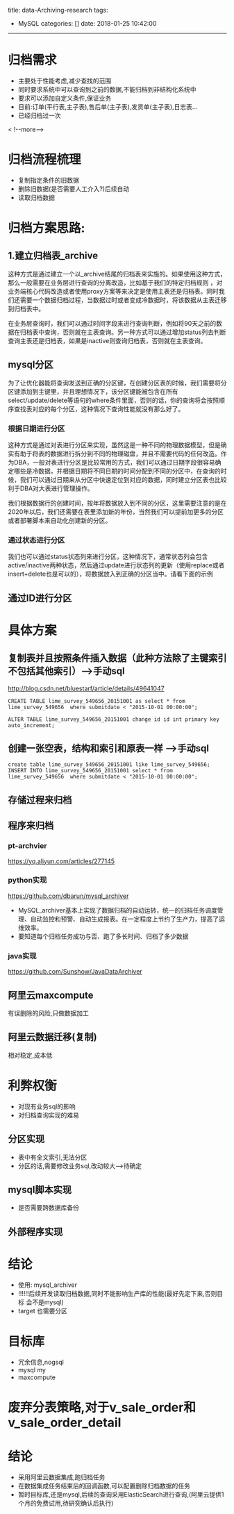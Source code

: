 title: data-Archiving-research
tags:
  - MySQL
categories: []
date: 2018-01-25 10:42:00
---
# 归档需求
- 主要处于性能考虑,减少查找的范围
- 同时要求系统中可以查询到之前的数据,不能归档到非结构化系统中
- 要求可以添加自定义条件,保证业务
- 目前:订单(平行表,主子表),售后单(主子表),发货单(主子表),日志表...
- 已经归档过一次

< !--more-->


# 归档流程梳理
- 复制指定条件的旧数据
- 删除旧数据(是否需要人工介入?)后续自动
- 读取归档数据


# 归档方案思路:
## 1.建立归档表_archive
这种方式是通过建立一个以_archive结尾的归档表来实施的。如果使用这种方式，那么一般需要在业务层进行查询的分离改造，比如基于我们的特定归档规则 ，对业务端核心代码改造或者使用proxy方案等来决定是使用主表还是归档表。同时我们还需要一个数据归档过程，当数据过时或者变成冷数据时，将该数据从主表迁移到归档表中。

在业务层查询时，我们可以通过时间字段来进行查询判断，例如将90天之前的数据在归档表中查询，否则就在主表查询。另一种方式可以通过增加status列去判断查询主表还是归档表，如果是inactive则查询归档表，否则就在主表查询。

## mysql分区

为了让优化器能将查询发送到正确的分区键，在创建分区表的时候，我们需要将分区键添加到主键里，并且理想情况下，该分区键能被包含在所有select/update/delete等语句的where条件里面，否则的话，你的查询将会按照顺序查找表对应的每个分区，这种情况下查询性能就没有那么好了。

### 根据日期进行分区
这种方式是通过对表进行分区来实现，虽然这是一种不同的物理数据模型，但是确实有助于将表的数据进行拆分到不同的物理磁盘，并且不需要代码的任何改造。作为DBA，一般对表进行分区是比较常用的方式，我们可以通过日期字段很容易确定哪些是冷数据，并根据日期将不同日期的时间分配到不同的分区中，在查询的时候，我们可以通过日期来从分区中快速定位到对应的数据，同时建立分区表也比较利于DBA对大表进行管理操作。

我们根据数据行的创建时间，按年将数据放入到不同的分区，这里需要注意的是在2020年以后，我们还需要在表里添加新的年份，当然我们可以提前加更多的分区或者部署脚本来自动化创建新的分区。

### 通过状态进行分区
我们也可以通过status状态列来进行分区，这种情况下，通常状态列会包含active/inactive两种状态，然后通过update进行状态列的更新（使用replace或者insert+delete也是可以的），将数据放入到正确的分区当中。请看下面的示例

## 通过ID进行分区


# 具体方案
## 复制表并且按照条件插入数据（此种方法除了主键索引不包括其他索引）-->手动sql
http://blog.csdn.net/bluestarf/article/details/49641047

```
CREATE TABLE lime_survey_549656_20151001 as select * from lime_survey_549656  where submitdate < "2015-10-01 00:00:00";  
   
ALTER TABLE lime_survey_549656_20151001 change id id int primary key auto_increment;  

```

## 创建一张空表，结构和索引和原表一样 -->手动sql
```
create table lime_survey_549656_20151001 like lime_survey_549656;   
INSERT INTO lime_survey_549656_20151001 select * from lime_survey_549656  where submitdate < "2015-10-01 00:00:00";  
```


## 存储过程来归档


## 程序来归档
###  pt-archvier
https://yq.aliyun.com/articles/277145
###  python实现
https://github.com/dbarun/mysql_archiver
- MySQL_archiver基本上实现了数据归档的自动运转，统一的归档任务调度管理、自动监控和预警、自动生成报表。在一定程度上节约了生产力，提高了运维效率。
- 要知道每个归档任务成功与否、跑了多长时间、归档了多少数据
###   java实现
https://github.com/Sunshow/JavaDataArchiver


## 阿里云maxcompute
有误删除的风险,只做数据加工

## 阿里云数据迁移(复制)
相对稳定,成本低




# 利弊权衡
- 对现有业务sql的影响
- 对归档查询实现的难易

## 分区实现
- 表中有全文索引,无法分区
- 分区的话,需要修改业务sql,改动较大-->待确定

## mysql脚本实现
- 是否需要跨数据库备份

## 外部程序实现


# 结论
- 使用: mysql_archiver
- !!!!!!后续开发读取归档数据,同时不能影响生产库的性能(最好先定下来,否则目标 会不是mysql)
- target 也需要分区

# 目标库
- 冗余信息,nogsql
- mysql my
- maxcompute

# 废弃分表策略,对于v_sale_order和v_sale_order_detail

# 结论
- 采用阿里云数据集成,跑归档任务
- 在数据集成任务结束后的回调函数,可以配置删除归档数据的任务
- 暂时目标库,还是mysql,后续的查询采用ElasticSearch进行查询,(阿里云提供1个月的免费试用,待研究确认后执行)